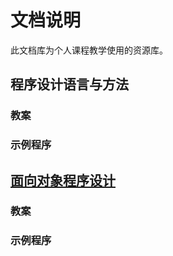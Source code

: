 # 文档说明

此文档库为个人课程教学使用的资源库。

## 程序设计语言与方法

### 教案

### 示例程序

## [面向对象程序设计](tree/master/面向对象程序设计)

### 教案

### 示例程序
